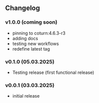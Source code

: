 ## Changelog

### v1.0.0 (coming soon)
* pinning to coturn:4.6.3-r3
* adding docs
* testing new workflows
* redefine latest tag

### v0.1.0 (05.03.2025)
* Testing release (first functional release)

### v0.0.1 (03.03.2025)
* initial release